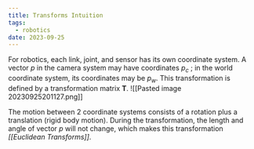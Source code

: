 ```yaml
---
title: Transforms Intuition
tags:
  - robotics
date: 2023-09-25
---
```

For robotics, each link, joint, and sensor has its own coordinate system. A vector $p$ in the camera system may have coordinates $p_{c}$ ; in the world coordinate system, its coordinates may be $p_{w}$. This transformation is defined by a transformation matrix $\mathbf{T}$.
![[Pasted image 20230925201127.png]]

The motion between 2 coordinate systems consists of a rotation plus a translation (rigid body motion). During the transformation, the length and angle of vector $p$ will not change, which makes this transformation *[[Euclidean Transforms]]*.